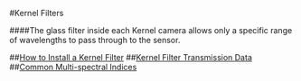 #Kernel Filters

####The glass filter inside each Kernel camera allows only a specific range of wavelengths to pass through to the sensor.  

##[How to Install a Kernel Filter](../content/kernel-filters/kernel-filter-installation.html)
##[Kernel Filter Transmission Data](../content/kernel-filters/filter-transmission-data.html)
##[Common Multi-spectral Indices](../content/kernel-filters/filter-index-list.html)
